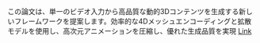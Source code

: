 この論文は、単一のビデオ入力から高品質な動的3Dコンテンツを生成する新しいフレームワークを提案します。効率的な4Dメッシュエンコーディングと拡散モデルを使用し、高次元アニメーションを圧縮し、優れた生成品質を実現
[Link](http://arxiv.org/abs/2507.23785v1)

